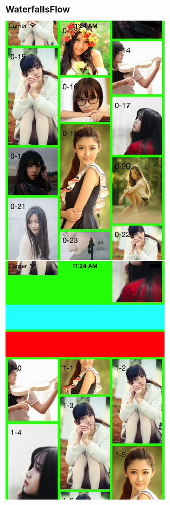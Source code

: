 # WaterfallsFlow
![image](https://github.com/lyjl1025822032/WaterfallsFlow/raw/master/WaterfallsFlow/ScreenShot/a.png)
![image](https://github.com/lyjl1025822032/WaterfallsFlow/raw/master/WaterfallsFlow/ScreenShot/b.png)
